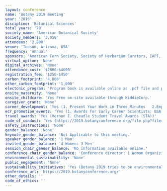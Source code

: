 ```yaml
---
layout: conference 
name: 'Botany 2019 meeting'
year: '2019'
discipline: 'Botanical Sciences'
total_years: '70'
society_name: 'American Botanical Society'
society_members: '3,059'
attendees: '2,000'
venue: 'Tucson, Arizona, USA'
frequency: 'Annual'
sponsors: 'American Fern Society, Society of Herbarium Curators, IAPT, ABLS (American Bryological and Lichenological Soceity)'
virtual_option: 'None'
digital_archives: 'None'
attendance_cost: '$2000-$4000'
registration_fee: '$250-$450'
carbon_footprint: '4,000'
other_carbon_footprint: '1,000'
electonic_program: 'Program book is available online as .pdf file and planner, conference App is also available.'
onsite_maternity: 'None'
onsite_childcare: 'Yes Free on-site available through KiddieCorp.'
caregiver_grant: 'None'
career_development: 'Yes (1. Present Your Work in Three Minutes   2.Empowering citizen science leaders with tools for robust community engagement  3. Tips for Success: Applying to Graduate School  4. Strategies for successful faculty/undergraduate student collaborative research at PUIs  5. National Science Foundation Information Session for faculty and other professionals (Presented by Representatives of NSF)  6. CV/Resume Review and Coaching Sessions  7. National Science Foundation Information Session for early career individuals (Presented by Representatives of NSF))'
ecr_promotion_events: 'Yes (1. Awards for Early Career Scientists: BSA Emerging Leader Award, BSA Public Policy Award, Botany Advocacy Leadership Grant    2. Awards for Students:J. S. Karling and BSA Graduate Students: Research Awards, TRIARCH Botanical Images (STA), BSA Undergraduate Student Research Awards, BSA Young Botanist Awards, PLANTS Diversity (STA), 3. Genetics Section Student Research Awards for Conference Presentation, 4. Ecological Student Presentation Awards, 5. Ecological Student Poster Awards, 6. A. J. Sharp Award - ABLS/Bryological and Lichenological Section, 7. Developmental & Structural Section (STA), Ecological Section (STA), 8. Economic Botany Section (STA), 9. Genetics Section (STA), 10. Pteridological Section & American Fern Society (STA), 11. Physiological Section Student Presentation Award  12. Physiological Section Physiological Section Li-COR Prize  13. Physiological Section Best poster presentation  14. The Maynard F. Moseley Award is given to the best student paper, presented in either the Paleobotanical or Developmental and Structural sessions, that advances our understanding of plant structure in an evolutionary context. Current undergraduate and graduate students are eligible for this award 15. The Margaret Menzel Award is presented by the Genetics Section for the outstanding paper presented in the contributed papers sessions of the Genetics Section, or in one of the following topical sessions: Population Genetics, Genomics & Proteomics, Molecular Ecology & Evolution, Phylogenomics or Hybrids and Hybridization. Must submit as an Oral Paper and Must submit as a Genetics Section or Population Genetics, Genomics / Proteomics, Molecular Ecology and Evolution, Hybrids and Hybridization, or Phylogenomics Topics presentation  16. The Katherine Esau Award is given to the graduate student who presents the outstanding paper in the Developmental and Structural Section or the Evolutionary Developmental Biology topical session at the annual meeting. Current graduate students are eligible for the award. This award recognizes the influential work of Dr. Katherine Esau and her commitment to students.  17. The Isabel C. Cookson Paleobotanical Award is given to the student or recent Ph.D. who delivers the best contributed paper in paleobotany or palynology at the annual meeting.  18. The George R. Cooley Award is given by ASPT for the best paper presentation in either the systematics contributed paper sessions or the Biogeography topical session. Candidates for the award must be a graduate student or within one year of having received the Ph.D., and member of ASPT at the time the abstract is submitted.)'
travel_awards: 'Yes (Vernon I. Cheadle Student Travel Awards (STA))'
code_of_conduct: 'Yes (https://2019.botanyconference.org/file.php?file=SiteAssets/_Botany_Conference_Code_of_Conduct_2019.pdf)'
safety_instructions: 'None'
gender_balance: 'None'
keynote_gender_balance: 'Not Applicable to this meeting.'
speaker_gender_balance: '1 Man'
invited_gender_balance: '4 Women: 3 Men'
session_chair_gender_balance: 'No information available online.'
conference_chair_gender_balance: 'Conference director: 1 Woman Organizing team: 10 Men: 10 Women'
environmental_sustainability: 'None'
public_engagement: 'None'
sustainability_initiatives: 'Yes (Botany 2019 tries to be environmentally responsible.You can personally helpby consideringyour carbon foot print as you fly to Tucson.  (Tucson’s airport code is TUC)Several airlines offer carbon offset programs –check with your carrier.Two such programs:  •United Airlines  http://co2offsets.sustainabletravelinternational.org/ua/cargo/•Alaska Airlines.https://carbonfund.org/partners/alaska-airlines/If your preferred airline does not offer a program –you can still help with a program such as this:  https://calculator.carbonfootprint.com/calculator.aspx?tab=3Note:  This is for information purposes only –Botany 2019 or its partners does not endorse any program.)'
conference_url: 'https://2019.botanyconference.org/'
other_details: ''
code_of_ethics: ''
---
```

